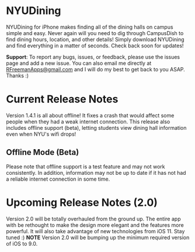 # NYUDining
NYUDining for iPhone makes finding all of the dining halls on campus simple and easy. Never again will you need to dig through CampusDish to find dining hours, location, and other details! Simply download NYUDining and find everything in a matter of seconds. Check back soon for updates!

**Support**: To report any bugs, issues, or feedback, please use the issues page and add a new issue. You can also email me directly at RFreemanApps@gmail.com and I will do my best to get back to you ASAP. Thanks :)

# Current Release Notes
Version 1.4.1 is all about offline! It fixes a crash that would affect some people when they had a weak internet connection. This release also includes offline support (beta), letting students view dining hall information even when NYU's wifi drops!

## Offline Mode (Beta)
Please note that offline support is a test feature and may not work consistently. In addition, information may not be up to date if it has not had a reliable internet connection in some time.

# Upcoming Release Notes (2.0)
Version 2.0 will be totally overhauled from the ground up. The entire app with be rethought to make the design more elegant and the features more powerful. It will also take advantage of new technologies from iOS 11. Stay tuned :)
**NOTE** Version 2.0 will be bumping up the minimum required version of iOS to 9.0.

